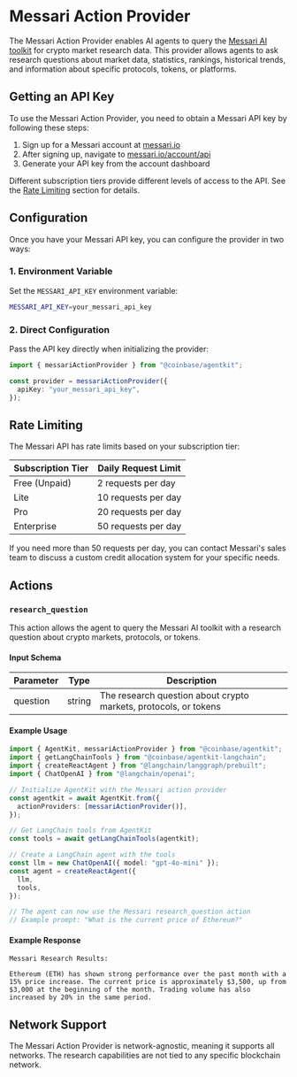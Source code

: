 # Messari Action Provider

The Messari Action Provider enables AI agents to query the [Messari AI toolkit](https://messari.io/) for crypto market research data. This provider allows agents to ask research questions about market data, statistics, rankings, historical trends, and information about specific protocols, tokens, or platforms.

## Getting an API Key

To use the Messari Action Provider, you need to obtain a Messari API key by following these steps:

1. Sign up for a Messari account at [messari.io](https://messari.io/)
2. After signing up, navigate to [messari.io/account/api](https://messari.io/account/api)
3. Generate your API key from the account dashboard

Different subscription tiers provide different levels of access to the API. See the [Rate Limiting](#rate-limiting) section for details.

## Configuration

Once you have your Messari API key, you can configure the provider in two ways:

### 1. Environment Variable

Set the `MESSARI_API_KEY` environment variable:

```bash
MESSARI_API_KEY=your_messari_api_key
```

### 2. Direct Configuration

Pass the API key directly when initializing the provider:

```typescript
import { messariActionProvider } from "@coinbase/agentkit";

const provider = messariActionProvider({
  apiKey: "your_messari_api_key",
});
```

## Rate Limiting

The Messari API has rate limits based on your subscription tier:

| Subscription Tier | Daily Request Limit |
|-------------------|---------------------|
| Free (Unpaid)     | 2 requests per day  |
| Lite              | 10 requests per day |
| Pro               | 20 requests per day |
| Enterprise        | 50 requests per day |

If you need more than 50 requests per day, you can contact Messari's sales team to discuss a custom credit allocation system for your specific needs.

## Actions

### `research_question`

This action allows the agent to query the Messari AI toolkit with a research question about crypto markets, protocols, or tokens.

#### Input Schema

| Parameter | Type   | Description                                                  |
|-----------|--------|--------------------------------------------------------------|
| question  | string | The research question about crypto markets, protocols, or tokens |

#### Example Usage

```typescript
import { AgentKit, messariActionProvider } from "@coinbase/agentkit";
import { getLangChainTools } from "@coinbase/agentkit-langchain";
import { createReactAgent } from "@langchain/langgraph/prebuilt";
import { ChatOpenAI } from "@langchain/openai";

// Initialize AgentKit with the Messari action provider
const agentkit = await AgentKit.from({
  actionProviders: [messariActionProvider()],
});

// Get LangChain tools from AgentKit
const tools = await getLangChainTools(agentkit);

// Create a LangChain agent with the tools
const llm = new ChatOpenAI({ model: "gpt-4o-mini" });
const agent = createReactAgent({
  llm,
  tools,
});

// The agent can now use the Messari research_question action
// Example prompt: "What is the current price of Ethereum?"
```

#### Example Response

```
Messari Research Results:

Ethereum (ETH) has shown strong performance over the past month with a 15% price increase. The current price is approximately $3,500, up from $3,000 at the beginning of the month. Trading volume has also increased by 20% in the same period.
```

## Network Support

The Messari Action Provider is network-agnostic, meaning it supports all networks. The research capabilities are not tied to any specific blockchain network. 